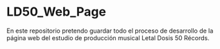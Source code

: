 # LD50_Web_Page
En este repositorio pretendo guardar todo el proceso de desarrollo de la página web del estudio de producción musical Letal Dosis 50 Récords.
